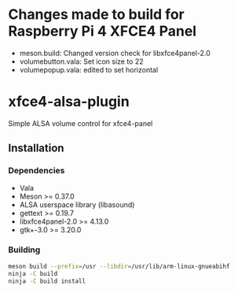 # Changes made to build for Raspberry Pi 4 XFCE4 Panel
- meson.build: Changed version check for libxfce4panel-2.0
- volumebutton.vala: Set icon size to 22
- volumepopup.vala: edited to set horizontal

# xfce4-alsa-plugin
Simple ALSA volume control for xfce4-panel

## Installation
### Dependencies
- Vala
- Meson >= 0.37.0
- ALSA userspace library (libasound)
- gettext >= 0.19.7
- libxfce4panel-2.0 >= 4.13.0
- gtk+-3.0 >= 3.20.0

### Building
```sh
meson build --prefix=/usr --libdir=/usr/lib/arm-linux-gnueabihf
ninja -C build
ninja -C build install
```
